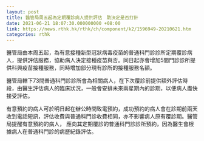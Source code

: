 ```yaml
---
layout: post
title: 醫管局周五起為定期覆診病人提供評估　助決定是否打針
date: 2021-06-21 18:07:30.000000000 +08:00
link: https://news.rthk.hk/rthk/ch/component/k2/1596949-20210621.htm
categories: rthk
---
```


醫管局由本周五起，為有意接種新型冠狀病毒疫苗的普通科門診診所定期覆診病人，提供評估服務，協助病人決定接種疫苗與否。同日起亦會增加5間門診診所提供科興疫苗接種服務，同時增加部分現有診所的接種服務名額。

醫管局轄下73間普通科門診診所會為相關病人，在下次覆診前提供額外評估時段，由醫生評估病人的臨床狀況，一般會安排未來兩星期內的診期，以便病人盡快接受評估。

有意預約的病人可於明日起在辦公時間致電預約，成功預約的病人會在診期前兩天收到電話短訊，評估收費與普通科門診收費相同，亦不影響病人原有覆診期。醫管局提醒有意預約的病人， 應向其定期覆診的普通科門診診所預約，因為醫生會根據病人在普通科門診的病歷紀錄評估。
